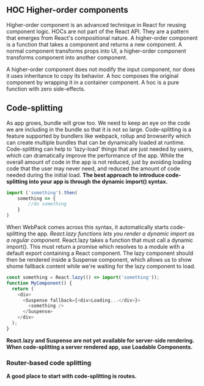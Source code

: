 ## HOC Higher-order components

Higher-order component is an advanced technique in React for reusing component logic. HOCs are not part of the React API. They are a pattern that emerges from React's compositional nature. A higher-order component is a function that takes a component and returns a new component. A normal component transforms props into UI, a higher-order component transforms component into another component.

A higher-order component does not modify the input component, nor does it uses inheritance to copy its behavior. A hoc composes the original component by wrapping it in a container component. A hoc is a pure function with zero side-effects.

## Code-splitting
As app grows, bundle will grow too. We need to keep an eye on the code we are including in the bundle so that it is not so large. Code-splitting is a feature supported by bundlers like webpack, rollup and browserify which can create multiple bundles that can be dynamically loaded at runtime.
Code-splitting can help to 'lazy-load' things that are just needed by users, which can dramatically improve the performance of the app. While the overall amount of code in the app is not reduced, just by avoiding loading code that the user may never need, and reduced the amount of code needed during the initial load.
**The best approach to introduce code-splitting into your app is through the dynamic import() syntax.**
```JavaScript
import ('something').then(
    something => {
        //do something
    }
)
```
When WebPack comes across this syntax, it automatically starts code-splitting the app.
*React.lazy functions lets you render a dynamic import as a regular component.* React.lazy takes a function that must call a dynamic import(). This must return a promise which resolves to a module with a default export containing a React component. The lazy component should then be rendered inside a Suspense component, which allows us to show shome fallback content while we're waiting for the lazy component to load.
```JavaScript
const something = React.lazy(() => import('something'));
function MyComponent() {
  return (
    <div>
      <Suspense fallback={<div>Loading...</div>}>
        <something />
      </Suspense>
    </div>
  );
}
```
**React.lazy and Suspense are not yet available for server-side rendering. When code-splitting a server rendered app, use Loadable Components.**

### Router-based code splitting
**A good place to start with code-splitting is routes.** 